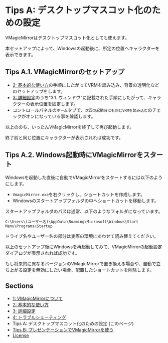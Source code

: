 
# Tips A: デスクトップマスコット化のための設定

VMagicMirrorはデスクトップマスコット化としても使えます。

本セットアップによって、Windowsの起動後に、所定の位置へキャラクターを表示できます。

## Tips A.1. VMagicMirrorのセットアップ

* [2: 基本的な使い方](./get_started.html)の手順にしたがってVRMを読み込み、背景の透明化などのセットアップをします。
* [3: 詳細設定](./tips_fix_position.html)のうち"3.1. ウィンドウ"に記載された手順にしたがって、キャラクターの表示位置を固定します。
* コントロールパネルの`ホーム`タブで、`次回の起動時にも同じVRMを読み込む`のチェックがオンになっている事を確認します。

以上ののち、いったんVMagicMirrorを終了して再び起動します。

終了前と同じ位置にキャラクターが表示されれば成功です。


## Tips A.2. Windows起動時にVMagicMirrorをスタート

Windowsを起動した直後に自動でVMagicMirrorをスタートするには以下のようにします。

* `VmagicMirror.exe`を右クリックし、ショートカットを作成します。
* Windowsのスタートアップフォルダの中へショートカットを移動します。

スタートアップフォルダのパスは通常、以下のようなフォルダになっています。

`C:\Users\(ユーザー名)\AppData\Roaming\Microsoft\Windows\Start Menu\Programs\Startup`

ドライブ名やユーザー名の部分は実際の環境にあわせて読み替えてください。

以上のセットアップ後にWindowsを再起動してみて、VMagicMirrorの起動設定ダイアログが表示されれば成功です。

もし将来的に異なるバージョンのVMagicMirrorで置き換える場合や、自動で立ち上がる設定を無効にしたい場合、配置したショートカットを削除します。

## Sections

* [1: VMagicMirrorについて](./index.html)
* [2: 基本的な使い方](./get_started.html)
* [3: 詳細設定](./about_setttings.html)
* [4: トラブルシューティング](./troubleshooting.html)
* Tips A: デスクトップマスコット化のための設定 (このページ)
* [Tips B: プレゼンテーションでVMagicMirrorを使う](./tips_presentation.html)
* [License](./about_license.html)
